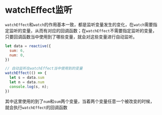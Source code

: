# watchEffect监听

`watchEffect`和`watch`的作用基本一致，都是监听变量发生的变化，在`watch`需要指定监听的变量，从而有对应的回调函数；在`watchEffect`不需要指定监听的变量，只要回调函数当中使用到了哪些变量，就会对这些变量进行自动监听。

```js
let data = reactive({
  sum: 6,
  num: 0,
})

// 自动监听在watchEffect当中使用到的变量
watchEffect(() => {
  let s = data.sum
  let n = data.num
  console.log(s, n);
})
```

其中这里使用的到了`num`和`sum`两个变量，当着两个变量任意一个被改变的时候，就会执行`watchEffect`的回调函数